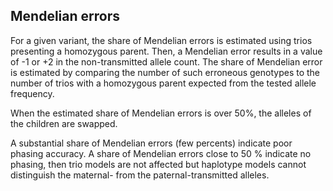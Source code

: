 ## Mendelian errors

For a given variant, the share of Mendelian errors is estimated using trios presenting a homozygous parent. Then, a Mendelian error results in a value of -1 or +2 in the non-transmitted allele count. The share of Mendelian error is estimated by comparing the number of such erroneous genotypes to the number of trios with a homozygous parent expected from the tested allele frequency. 

When the estimated share of Mendelian errors is over 50%, the alleles of the children are swapped. 

A substantial share of Mendelian errors (few percents) indicate poor phasing accuracy. A share of Mendelian errors close to 50 % indicate no phasing, then trio models are not affected but haplotype models cannot distinguish the maternal- from the paternal-transmitted alleles.
